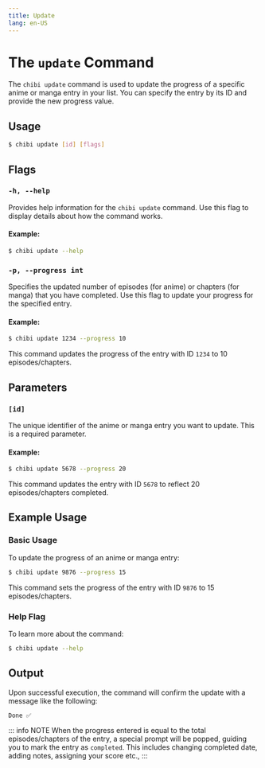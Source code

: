 ```yaml
---
title: Update
lang: en-US
---
```


# The `update` Command

The `chibi update` command is used to update the progress of a specific anime or manga entry in your list. You can specify the entry by its ID and provide the new progress value.

## Usage
```bash
$ chibi update [id] [flags]
```

## Flags

### `-h, --help`
Provides help information for the `chibi update` command. Use this flag to display details about how the command works.

#### Example:
```bash
$ chibi update --help
```

### `-p, --progress int`
Specifies the updated number of episodes (for anime) or chapters (for manga) that you have completed. Use this flag to update your progress for the specified entry.

#### Example:
```bash
$ chibi update 1234 --progress 10
```
This command updates the progress of the entry with ID `1234` to 10 episodes/chapters.

## Parameters

### `[id]`
The unique identifier of the anime or manga entry you want to update. This is a required parameter.

#### Example:
```bash
$ chibi update 5678 --progress 20
```
This command updates the entry with ID `5678` to reflect 20 episodes/chapters completed.

## Example Usage

### Basic Usage
To update the progress of an anime or manga entry:
```bash
$ chibi update 9876 --progress 15
```
This command sets the progress of the entry with ID `9876` to 15 episodes/chapters.

### Help Flag
To learn more about the command:
```bash
$ chibi update --help
```

## Output
Upon successful execution, the command will confirm the update with a message like the following:
```bash
Done ✅
```

::: info NOTE
When the progress entered is equal to the total episodes/chapters of the entry, a special prompt will be popped, guiding you to mark the entry as `completed`. This includes changing completed date, adding notes, assigning your score etc.,
:::